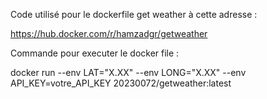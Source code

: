 Code utilisé pour le dockerfile get weather à cette adresse : 

https://hub.docker.com/r/hamzadgr/getweather 

Commande pour executer le docker file :

docker run --env LAT="X.XX" --env LONG="X.XX" --env API_KEY=votre_API_KEY 20230072/getweather:latest
